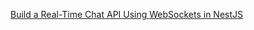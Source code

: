 
[Build a Real-Time Chat API Using WebSockets in NestJS](https://www.makeuseof.com/build-real-time-chat-api-using-websockets-nestjs/)



